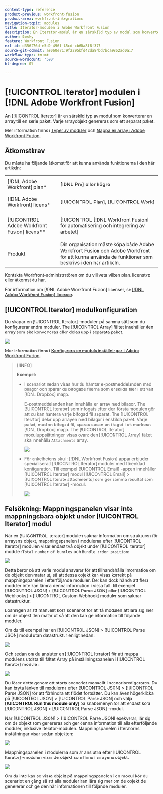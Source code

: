 ```yaml
---
content-type: reference
product-previous: workfront-fusion
product-area: workfront-integrations
navigation-topic: modules
title: Iterator-modulen i Adobe Workfront Fusion
description: En Iterator-modul är en särskild typ av modul som konverterar en array till en serie paket. Varje arrayobjekt genereras som ett separat paket.
author: Becky
feature: Workfront Fusion
exl-id: d356276d-e5d9-496f-85cd-cb60a8f8f377
source-git-commit: a2060e7179f2295bfd42da84bd7bca9862ad0a17
workflow-type: tm+mt
source-wordcount: '590'
ht-degree: 0%

---
```


# [!UICONTROL Iterator] modulen i [!DNL Adobe Workfront Fusion]

An [!UICONTROL Iterator] är en särskild typ av modul som konverterar en array till en serie paket. Varje arrayobjekt genereras som ett separat paket.

Mer information finns i [Typer av moduler](../../workfront-fusion/modules/module-types.md) och [Mappa en array i Adobe Workfront Fusion](../../workfront-fusion/mapping/map-an-array.md).

## Åtkomstkrav

Du måste ha följande åtkomst för att kunna använda funktionerna i den här artikeln:

<table style="table-layout:auto">
 <col> 
 <col> 
 <tbody> 
  <tr> 
    <td role="rowheader">[!DNL Adobe Workfront] plan*</td> 
   <td> <p>[!DNL Pro] eller högre</p> </td> 
  </tr> 
  <tr data-mc-conditions=""> 
   <td role="rowheader">[!DNL Adobe Workfront] licens*</td> 
   <td> <p>[!UICONTROL Plan], [!UICONTROL Work]</p> </td> 
  </tr> 
  <tr> 
   <td role="rowheader">[!UICONTROL Adobe Workfront Fusion] licens**</td> 
   <td> <p>[!UICONTROL [!DNL Workfront Fusion] för automatisering och integrering av arbetet] </p>  </td> 
  </tr> 
  <tr> 
   <td role="rowheader">Produkt</td> 
   <td>Din organisation måste köpa både Adobe Workfront Fusion och Adobe Workfront för att kunna använda de funktioner som beskrivs i den här artikeln.</td> 
  </tr> 
 </tbody> 
</table>

Kontakta Workfront-administratören om du vill veta vilken plan, licenstyp eller åtkomst du har.

För information om [!DNL Adobe Workfront Fusion] licenser, se [[!DNL Adobe Workfront Fusion] licenser](../../workfront-fusion/get-started/license-automation-vs-integration.md).

## [!UICONTROL Iterator] modulkonfiguration

Du skapar en [!UICONTROL Iterator] -modulen på samma sätt som du konfigurerar andra moduler. The [!UICONTROL Array] fältet innehåller den array som ska konverteras eller delas upp i separata paket.

![](assets/set-up-iterator-350x190.jpg)

Mer information finns i [Konfigurera en moduls inställningar i Adobe Workfront Fusion](../../workfront-fusion/modules/configure-a-modules-settings.md).

>[!INFO]
>
>**Exempel:**
>
>* I scenariot nedan visas hur du hämtar e-postmeddelanden med bilagor och sparar de bifogade filerna som enskilda filer i ett valt [!DNL Dropbox] mapp.
   >
   >   E-postmeddelanden kan innehålla en array med bilagor. The [!UICONTROL Iterator] som infogats efter den första modulen gör att du kan hantera varje bifogad fil separat. The [!UICONTROL Iterator] delar upp arrayen med bilagor i enskilda paket. Varje paket, med en bifogad fil, sparas sedan en i taget i ett markerat [!DNL Dropbox] mapp. The [!UICONTROL Iterator] moduluppsättningen visas ovan: den [!UICONTROL Array] fältet ska innehålla `Attachments` array.
   >
   >   ![](assets/attachments-array-350x154.jpg)
>
>* För enkelhetens skull: [!DNL Workfront Fusion] appar erbjuder specialiserad [!UICONTROL Iterator] moduler med förenklad konfiguration. Till exempel [!UICONTROL Email] -appen innehåller [!UICONTROL Iterator] modul [!UICONTROL Email] > [!UICONTROL Iterate attachments] som ger samma resultat som [!UICONTROL Iterator] -modul.
   >
   >   ![](assets/specialized-iterators-350x135.jpg)



## Felsökning: Mappningspanelen visar inte mappningsbara objekt under [!UICONTROL Iterator] modul

När en [!UICONTROL Iterator] modulen saknar information om strukturen för arrayens objekt, mappningspanelen i modulerna efter [!UICONTROL Iterator] modulen visar endast två objekt under [!UICONTROL Iterator] module :`Total number of bundles` och `Bundle order position`:

![](assets/mapping-panel-doesnt-display-350x147.png)

Detta beror på att varje modul ansvarar för att tillhandahålla information om de objekt den matar ut, så att dessa objekt kan visas korrekt på mappningspanelen i efterföljande moduler. Det kan dock hända att flera moduler inte kan lämna denna information i vissa fall. till exempel [!UICONTROL JSON] > [!UICONTROL Parse JSON] eller [!UICONTROL Webhooks] > [!UICONTROL Custom Webhook] moduler som saknar datastruktur.

Lösningen är att manuellt köra scenariot för att få modulen att lära sig mer om de objekt den matar ut så att den kan ge information till följande moduler.

Om du till exempel har en [!UICONTROL JSON] > [!UICONTROL Parse JSON] modul utan datastruktur enligt nedan:

![](assets/json-parse-json-350x285.png)

Och sedan om du ansluter en [!UICONTROL Iterator] för att mappa modulens utdata till fältet Array på inställningspanelen i [!UICONTROL Iterator] module :

![](assets/connect-iterator-module-350x146.png)

Du löser detta genom att starta scenariot manuellt i scenarioredigeraren. Du kan bryta länken till modulerna efter [!UICONTROL JSON] > [!UICONTROL Parse JSON] för att förhindra att flödet fortsätter. Du kan även högerklicka på [!UICONTROL JSON] > [!UICONTROL Parse JSON] och välja **[!UICONTROL Run this module only]** på snabbmenyn för att endast köra [!UICONTROL JSON] > [!UICONTROL Parse JSON] -modul.

När [!UICONTROL JSON] > [!UICONTROL Parse JSON] exekverar, lär sig om de objekt som genereras och ger denna information till alla efterföljande moduler, inklusive Iterator-modulen. Mappningspanelen i Iteratorns inställningar visar sedan objekten:

![](assets/mapping-panel-displays-items-350x131.png)

Mappningspanelen i modulerna som är anslutna efter [!UICONTROL Iterator] -modulen visar de objekt som finns i arrayens objekt:

![](assets/items-contained-in-array-350x156.png)

Om du inte kan se vissa objekt på mappningspanelen i en modul kör du scenariot en gång så att alla moduler kan lära sig mer om de objekt de genererar och ge den här informationen till följande moduler.
